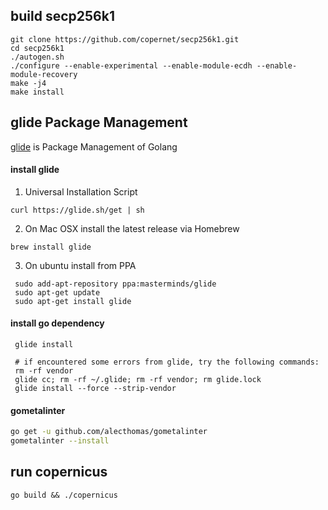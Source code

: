 
## build secp256k1
```
git clone https://github.com/copernet/secp256k1.git
cd secp256k1
./autogen.sh
./configure --enable-experimental --enable-module-ecdh --enable-module-recovery
make -j4
make install
```

## glide Package Management
[glide](https://github.com/Masterminds/glide) is Package Management of Golang

#### install glide
1. Universal Installation Script
 ```
 curl https://glide.sh/get | sh
 ```
2. On Mac OSX install the latest release via Homebrew
 ```
 brew install glide
 ```
 3. On ubuntu install from PPA
```
 sudo add-apt-repository ppa:masterminds/glide
 sudo apt-get update
 sudo apt-get install glide
```

#### install go dependency
```
 glide install
 
 # if encountered some errors from glide, try the following commands:
 rm -rf vendor
 glide cc; rm -rf ~/.glide; rm -rf vendor; rm glide.lock
 glide install --force --strip-vendor
```

#### gometalinter
```bash
go get -u github.com/alecthomas/gometalinter
gometalinter --install
```

## run copernicus

```
go build && ./copernicus
```
